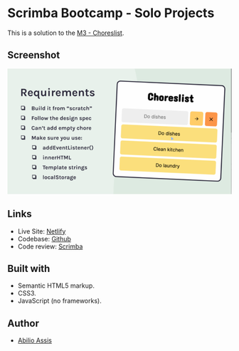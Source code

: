 # Scrimba Bootcamp - Solo Projects

This is a solution to the [M3 - Choreslist](https://scrimba.com/scrim/co3004026ac4f5b88ce3a014f).

## Screenshot

![](img/screenshot.png)

## Links

- Live Site: [Netlify]()
- Codebase: [Github](https://github.com/abilioassis/choreslist)
- Code review: [Scrimba]()

## Built with

- Semantic HTML5 markup.
- CSS3.
- JavaScript (no frameworks).

## Author

- [Abilio Assis](https://www.linkedin.com/in/abilio-assis/)

